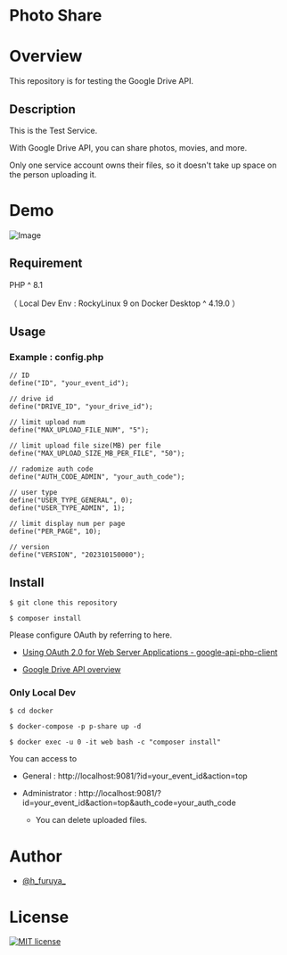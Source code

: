 # Photo Share

# Overview

This repository is for testing the Google Drive API.


## Description

This is the Test Service.

With Google Drive API, you can share photos, movies, and more.

Only one service account owns their files, so it doesn't take up space on the person uploading it.


# Demo

![Image](https://raw.githubusercontent.com/hfuruya/p-share/main/demo-image.gif)

## Requirement

PHP ^ 8.1

（ Local Dev Env : RockyLinux 9 on Docker Desktop ^ 4.19.0 ）


## Usage


### Example : config.php

```config.php
// ID
define("ID", "your_event_id");

// drive id
define("DRIVE_ID", "your_drive_id");

// limit upload num
define("MAX_UPLOAD_FILE_NUM", "5");

// limit upload file size(MB) per file
define("MAX_UPLOAD_SIZE_MB_PER_FILE", "50");

// radomize auth code
define("AUTH_CODE_ADMIN", "your_auth_code");

// user type
define("USER_TYPE_GENERAL", 0);
define("USER_TYPE_ADMIN", 1);

// limit display num per page
define("PER_PAGE", 10);

// version
define("VERSION", "202310150000");
```


## Install

```
$ git clone this repository

$ composer install
```

Please configure OAuth by referring to here.

* [Using OAuth 2.0 for Web Server Applications - google-api-php-client](https://github.com/googleapis/google-api-php-client/blob/main/docs/oauth-web.md)

* [Google Drive API overview](https://developers.google.com/drive/api/guides/about-sdk)

### Only Local Dev

```
$ cd docker

$ docker-compose -p p-share up -d

$ docker exec -u 0 -it web bash -c "composer install"
```

You can access to 

* General : http://localhost:9081/?id=your_event_id&action=top

* Administrator : http://localhost:9081/?id=your_event_id&action=top&auth_code=your_auth_code
    * You can delete uploaded files.

# Author

* [@h_furuya_](https://x.com/h_furuya_)

# License

[![MIT license](https://img.shields.io/badge/License-MIT-blue.svg)](https://opensource.org/licenses/mit-license.php)
